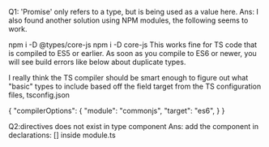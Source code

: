 Q1:  'Promise' only refers to a type, but is being used as a value here.
Ans: I also found another solution using NPM modules, the following seems to work.

npm i -D @types/core-js
npm i -D core-js
This works fine for TS code that is compiled to ES5 or earlier. As soon as you compile to ES6 or newer, you will see build errors like below about duplicate types.

I really think the TS compiler should be smart enough to figure out what "basic" types to include based off the field target from the TS configuration files, tsconfig.json

{
  "compilerOptions": {
    "module": "commonjs",
    "target": "es6",
  }
}

Q2:directives does not exist in type component
Ans: add the component in declarations: [] inside module.ts

